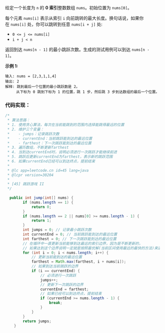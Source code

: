 给定一个长度为 `n` 的 **0 索引**整数数组 `nums`。初始位置为 `nums[0]`。

每个元素 `nums[i]` 表示从索引 `i` 向前跳转的最大长度。换句话说，如果你在 `nums[i]` 处，你可以跳转到任意 `nums[i + j]` 处:

- `0 <= j <= nums[i]` 
- `i + j < n`

返回到达 `nums[n - 1]` 的最小跳跃次数。生成的测试用例可以到达 `nums[n - 1]`。

**示例 1:**

```
输入: nums = [2,3,1,1,4]
输出: 2
解释: 跳到最后一个位置的最小跳跃数是 2。
     从下标为 0 跳到下标为 1 的位置，跳 1 步，然后跳 3 步到达数组的最后一个位置。
```

### 代码实现：
```java
/*
 * 算法思路：
 * 1. 使用贪心算法，每次在当前能跳到的范围内选择能跳得最远的位置
 * 2. 维护三个变量：
 *    - jumps：记录跳跃次数
 *    - currentEnd：当前跳跃能到达的最远位置
 *    - farthest：下一次跳跃能到达的最远位置
 * 3. 遍历数组，不断更新farthest
 * 4. 当到达currentEnd时，说明必须进行一次跳跃才能继续前进
 * 5. 跳跃后更新currentEnd为farthest，表示新的跳跃范围
 * 6. 如果currentEnd已经可以到达终点，提前结束
 *
 * @lc app=leetcode.cn id=45 lang=java
 * @lcpr version=30204
 *
 * [45] 跳跃游戏 II
 */
 
  public int jump(int[] nums) {
        if (nums.length == 1) {
            return 0;
        }
        if (nums.length == 2 || nums[0] >= nums.length - 1) {
            return 1;
        }
        int jumps = 0; // 记录最小跳跃次数
        int currentEnd = 0; // 当前跳跃能到达的最远位置
        int farthest = 0; // 下一次跳跃能到达的最远位置
        // 在循环中一直更新当前能够到达最远的索引边界，因为是不断更新的，
        // 如果达到这个边界说明一定就是按照最优解(当前区间使用最远的最快的方法)来进行跳跃的
        for (int i = 0; i < nums.length; i++) {
            // 更新当前能到达的最远位置
            farthest = Math.max(farthest, i + nums[i]);
            // 如果到达当前跳跃的边界
            if (i == currentEnd) {
                // 必须进行一次跳跃
                jumps++;
                // 更新下一次跳跃的边界
                currentEnd = farthest;
                // 如果已经可以到达终点，提前结束
                if (currentEnd >= nums.length - 1) {
                    break;
                }
            }
        }
        return jumps;
    }
```